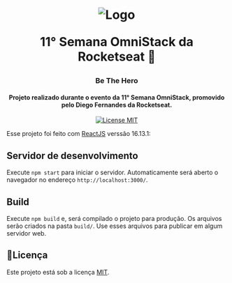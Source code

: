 <h1 align="center">
  <img src="../../../mobbehero/raw/master/src/assets/logo@2x.png?raw=true" alt="Logo">
  
  <br>
  
  11° Semana OmniStack da Rocketseat 🚀
</h1>

<h3 align="center">Be The Hero</h3>

<h4 align="center">Projeto realizado durante o evento da 11° Semana OmniStack, promovido pelo Diego Fernandes da Rocketseat.</h4>

<p align="center">
  <a href="https://opensource.org/licenses/MIT">
    <img src="https://img.shields.io/badge/License-MIT-blue.svg" alt="License MIT">
  </a>
</p>

Esse projeto foi feito com [ReactJS](https://reactjs.org/) verssão 16.13.1:

## Servidor de desenvolvimento

Execute `npm start` para iniciar o servidor. Automaticamente será aberto o navegador no endereço `http://localhost:3000/`.

## Build

Execute `npm build` e, será compilado o projeto para produção. Os arquivos serão criados na pasta `build/`. Use esses arquivos para publicar em algum servidor web.

## 📝Licença

Este projeto está sob a licença [MIT](LICENSE).
